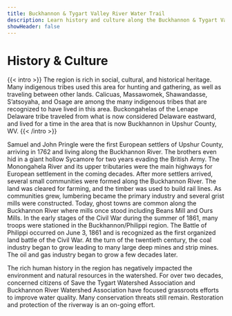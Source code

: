 ```yaml
---
title: Buckhannon & Tygart Valley River Water Trail
description: Learn history and culture along the Buckhannon & Tygart Valley River Water Trail.
showHeader: false
---
```


# History & Culture

{{< intro >}}
The region is rich in social, cultural, and historical heritage. Many indigenous tribes used this area for hunting and gathering, as well as traveling between other lands. Calicuas, Massawomek, Shawandasse, S’atsoyaha, and Osage are among the many indigenous tribes that are recognized to have lived in this area. Buckongahelas of the Lenape Delaware tribe traveled from what is now considered Delaware eastward, and lived for a time in the area that is now Buckhannon in Upshur County, WV.
{{< /intro >}}

Samuel and John Pringle were the first European settlers of Upshur County, arriving in 1762 and living along the Buckhannon River. The brothers even hid in a giant hollow Sycamore for two years evading the British Army. The Monongahela River and its upper tributaries were the main highways for European settlement in the coming decades. After more settlers arrived, several small communities were formed along the Buckhannon River. The land was cleared for farming, and the timber was used to build rail lines. As communities grew, lumbering became the primary industry and several grist mills were constructed. Today, ghost towns are common along the Buckhannon River where mills once stood including Beans Mill and Ours Mills. In the early stages of the Civil War during the summer of 1861, many troops were stationed in the Buckhannon/Philippi region. The Battle of Philippi occurred on June 3, 1861 and is recognized as the first organized land battle of the Civil War. At the turn of the twentieth century, the coal industry began to grow leading to many large deep mines and strip mines. The oil and gas industry began to grow a few decades later. 

The rich human history in the region has negatively impacted the environment and natural resources in the watershed. For over two decades, concerned citizens of Save the Tygart Watershed Association and Buckhannon River Watershed Association have focused grassroots efforts to improve water quality. Many conservation threats still remain. Restoration and protection of the riverway is an on-going effort. 
